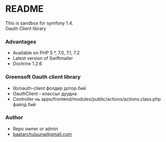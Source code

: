 # README #

This is sandbox for symfony 1.4.<br/>
Oauth Client library

### Advantages ###

* Available on PHP 5.*, 7.0, 7.1, 7.2
* Latest version of Swiftmailer 
* Doctrine 1.2.6

### Greensoft Oauth client library ###

* lib/oauth-client фолдер дотор бий
* OauthClient - классыг дуудна
* Controller нь apps/frontend/modules/public/actions/actions.class.php файлд бий

### Author ###

* Repo owner or admin
* baatarchuluuna@gmail.com
